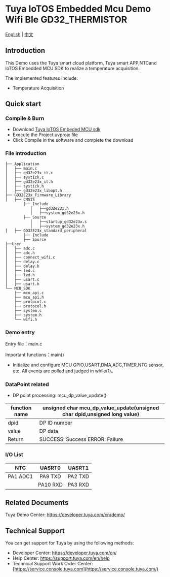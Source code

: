 # Tuya IoTOS Embedded Mcu Demo Wifi Ble GD32_THERMISTOR

[English](./README.md) | [中文](./README_zh.md)

## Introduction  

This Demo uses the Tuya smart cloud platform, Tuya smart APP,NTCand IoTOS Embedded MCU SDK to realize a temperature acquisition.

The implemented features include:

+ Temperature Acquisition


## Quick start  

### Compile & Burn
+ Download [Tuya IoTOS Embeded MCU sdk](https://registry.code.tuya-inc.top/hardware_developer/tuya-iotos-embeded-mcu-demo-4g-vending-machine/tree/master) 
+ Execute the Project.uvprojx file
+ Click Compile in the software and complete the download


### File introduction 

```
├── Application
│   ├── main.c
│   ├── gd32e23x_it.c
│   ├── systick.c
│   ├── gd32e23x_it.h
│   ├── systick.h
│   ├── gd32e23x_libopt.h
├── GD32E23x_Firmware_Library
│   ├── CMSIS
        ├── Include
           │   ├──gd32e23x.h
           │   ├──system_gd32e23x.h
        ├── Source
           │   ├──startup_gd32e23x.s
           │   ├──system_gd32e23x.h        
│   ├── GD32E23x_standard_peripheral
        ├── Include
        ├── Source
├──User
│   ├── adc.c
│   ├── adc.h
│   ├── connect_wifi.c
│   ├── delay.c
│   ├── delay.h
│   ├── led.c
│   ├── led.h
│   ├── usart.c
│   ├── usart.h
└── MCU_SDK
    ├── mcu_api.c
    ├── mcu_api.h
    ├── protocol.c
    ├── protocol.h
    ├── system.c
    ├── system.h
    └── wifi.h
```



### Demo entry

Entry file：main.c

Important functions：main()

+ Initialize and configure MCU GPIO,USART,DMA,ADC,TIMER,NTC sensor, etc. All events are polled and judged in while(1)。




### DataPoint related

+ DP point processing: mcu_dp_value_update()

| function name | unsigned char mcu_dp_value_update(unsigned char dpid,unsigned long value) |
| ------------- | ------------------------------------------------------------ |
| dpid          | DP ID number                                                 |
| value         | DP data                                                      |
| Return        | SUCCESS: Success ERROR: Failure                              |



### I/O List  

|   NTC    |  UASRT0  | UASRT1  |
| :------: | :------: | :-----: |
| PA1 ADC1 | PA9 TXD  | PA2 TXD |
|          | PA10 RXD | PA3 RXD |



## Related Documents

  Tuya Demo Center: https://developer.tuya.com/cn/demo/



## Technical Support

  You can get support for Tuya by using the following methods:

- Developer Center: https://developer.tuya.com/cn/
- Help Center: https://support.tuya.com/en/help
- Technical Support Work Order Center: [https://service.console.tuya.com](https://service.console.tuya.com/) 

